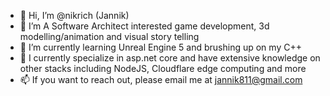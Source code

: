 - 👋 Hi, I’m @nikrich (Jannik)
- 👀 I’m A Software Architect interested game development, 3d modelling/animation and visual story telling
- 🌱 I’m currently learning Unreal Engine 5 and brushing up on my C++
- 💞️ I currently specialize in asp.net core and have extensive knowledge on other stacks including NodeJS, Cloudflare edge computing and more
- 📫 If you want to reach out, please email me at jannik811@gmail.com

<!---
nikrich/nikrich is a ✨ special ✨ repository because its `README.md` (this file) appears on your GitHub profile.
You can click the Preview link to take a look at your changes.
--->
